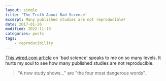 ```yaml
---
layout: single
title: 'The Truth About Bad Science'
excerpt: Many published studies are not reproducible!
date: 2017-01-26
modified: 2022-11-10
categories: posts
tags:
    - reproducibility
---
```


[This wired.com article](https://www.wired.com/2017/01/john-arnold-waging-war-on-bad-science)
on 'bad science' speaks to me on so many levels.
It hurts my soul to see how many published studies are not reproducible.

> "A new study shows..." are "the four most dangerous words".
